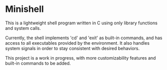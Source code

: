 # Minishell

This is a lightweight shell program written in C using only library functions and system calls.

Currently, the shell implements 'cd' and 'exit' as built-in commands, and has access to all executables provided by the environment. It also handles system signals in order to stay consistent with desired behaviors.

This project is a work in progress, with more customizability features and built-in commands to be added.
